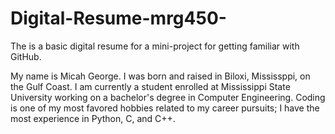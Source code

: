 # Digital-Resume-mrg450-
The is a basic digital resume for a mini-project for getting familiar with GitHub.

My name is Micah George. I was born and raised in Biloxi, Mississppi, on the Gulf Coast. I am currently a student enrolled at Mississippi State University working on a bachelor's degree in Computer Engineering. Coding is one of my most favored hobbies related to my career pursuits; I have the most experience in Python, C, and C++.
